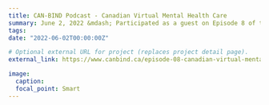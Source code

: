 ```yaml
---
title: CAN-BIND Podcast - Canadian Virtual Mental Health Care
summary: June 2, 2022 &mdash; Participated as a guest on Episode 8 of the CAN-BIND Podcast, discussing the findings of our recent <a href="https://doi.org/10.1177/07067437211070656" target="_blank">study on remote mental health care during COVID-19</a>.
tags:
date: "2022-06-02T00:00:00Z"

# Optional external URL for project (replaces project detail page).
external_link: https://www.canbind.ca/episode-08-canadian-virtual-mental-health-care-perspectives-from-lived-experience-psychiatrist-and-researcher/

image:
  caption:
  focal_point: Smart
---
```

